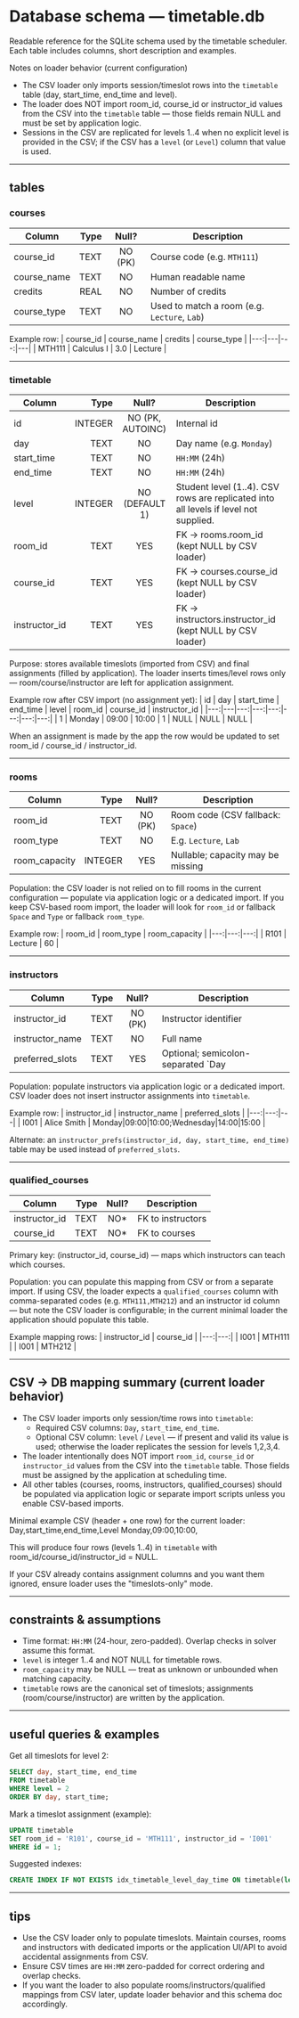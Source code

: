 # Database schema — timetable.db

Readable reference for the SQLite schema used by the timetable scheduler. Each table includes columns, short description and examples.

Notes on loader behavior (current configuration)
- The CSV loader only imports session/timeslot rows into the `timetable` table (day, start_time, end_time and level).
- The loader does NOT import room_id, course_id or instructor_id values from the CSV into the `timetable` table — those fields remain NULL and must be set by application logic.
- Sessions in the CSV are replicated for levels 1..4 when no explicit level is provided in the CSV; if the CSV has a `level` (or `Level`) column that value is used.

---

## tables

### courses
| Column | Type | Null? | Description |
|---|---:|:---:|---|
| course_id | TEXT | NO (PK) | Course code (e.g. `MTH111`) |
| course_name | TEXT | NO | Human readable name |
| credits | REAL | NO | Number of credits |
| course_type | TEXT | NO | Used to match a room (e.g. `Lecture`, `Lab`) |

Example row:
| course_id | course_name | credits | course_type |
|---:|---|---:|---|
| MTH111 | Calculus I | 3.0 | Lecture |

---

### timetable
| Column | Type | Null? | Description |
|---|---:|:---:|---|
| id | INTEGER | NO (PK, AUTOINC) | Internal id |
| day | TEXT | NO | Day name (e.g. `Monday`) |
| start_time | TEXT | NO | `HH:MM` (24h) |
| end_time | TEXT | NO | `HH:MM` (24h) |
| level | INTEGER | NO (DEFAULT 1) | Student level (1..4). CSV rows are replicated into all levels if level not supplied. |
| room_id | TEXT | YES | FK → rooms.room_id (kept NULL by CSV loader) |
| course_id | TEXT | YES | FK → courses.course_id (kept NULL by CSV loader) |
| instructor_id | TEXT | YES | FK → instructors.instructor_id (kept NULL by CSV loader) |

Purpose: stores available timeslots (imported from CSV) and final assignments (filled by application). The loader inserts times/level rows only — room/course/instructor are left for application assignment.

Example row after CSV import (no assignment yet):
| id | day | start_time | end_time | level | room_id | course_id | instructor_id |
|---:|---|---:|---:|---:|---:|---:|---:|
| 1 | Monday | 09:00 | 10:00 | 1 | NULL | NULL | NULL |

When an assignment is made by the app the row would be updated to set room_id / course_id / instructor_id.

---

### rooms
| Column | Type | Null? | Description |
|---|---:|:---:|---|
| room_id | TEXT | NO (PK) | Room code (CSV fallback: `Space`) |
| room_type | TEXT | NO | E.g. `Lecture`, `Lab` |
| room_capacity | INTEGER | YES | Nullable; capacity may be missing |

Population: the CSV loader is not relied on to fill rooms in the current configuration — populate via application logic or a dedicated import. If you keep CSV-based room import, the loader will look for `room_id` or fallback `Space` and `Type` or fallback `room_type`.

Example row:
| room_id | room_type | room_capacity |
|---:|---:|---:|
| R101 | Lecture | 60 |

---

### instructors
| Column | Type | Null? | Description |
|---|---:|:---:|---|
| instructor_id | TEXT | NO (PK) | Instructor identifier |
| instructor_name | TEXT | NO | Full name |
| preferred_slots | TEXT | YES | Optional; semicolon-separated `Day|HH:MM|HH:MM` tokens |

Population: populate instructors via application logic or a dedicated import. CSV loader does not insert instructor assignments into `timetable`.

Example row:
| instructor_id | instructor_name | preferred_slots |
|---:|---:|---|
| I001 | Alice Smith | Monday\|09:00\|10:00;Wednesday\|14:00\|15:00 |

Alternate: an `instructor_prefs(instructor_id, day, start_time, end_time)` table may be used instead of `preferred_slots`.

---

### qualified_courses
| Column | Type | Null? | Description |
|---|---:|:---:|---|
| instructor_id | TEXT | NO* | FK to instructors |
| course_id | TEXT | NO* | FK to courses |
Primary key: (instructor_id, course_id) — maps which instructors can teach which courses.

Population: you can populate this mapping from CSV or from a separate import. If using CSV, the loader expects a `qualified_courses` column with comma-separated codes (e.g. `MTH111,MTH212`) and an instructor id column — but note the CSV loader is configurable; in the current minimal loader the application should populate this table.

Example mapping rows:
| instructor_id | course_id |
|---:|---:|
| I001 | MTH111 |
| I001 | MTH212 |

---

## CSV → DB mapping summary (current loader behavior)
- The CSV loader imports only session/time rows into `timetable`:
  - Required CSV columns: `Day`, `start_time`, `end_time`.  
  - Optional CSV column: `level` / `Level` — if present and valid its value is used; otherwise the loader replicates the session for levels 1,2,3,4.
- The loader intentionally does NOT import `room_id`, `course_id` or `instructor_id` values from the CSV into the `timetable` table. Those fields must be assigned by the application at scheduling time.
- All other tables (courses, rooms, instructors, qualified_courses) should be populated via application logic or separate import scripts unless you enable CSV-based imports.

Minimal example CSV (header + one row) for the current loader:
Day,start_time,end_time,Level
Monday,09:00,10:00,

This will produce four rows (levels 1..4) in `timetable` with room_id/course_id/instructor_id = NULL.

If your CSV already contains assignment columns and you want them ignored, ensure loader uses the "timeslots-only" mode.

---

## constraints & assumptions
- Time format: `HH:MM` (24-hour, zero-padded). Overlap checks in solver assume this format.
- `level` is integer 1..4 and NOT NULL for timetable rows.
- `room_capacity` may be NULL — treat as unknown or unbounded when matching capacity.
- `timetable` rows are the canonical set of timeslots; assignments (room/course/instructor) are written by the application.

---

## useful queries & examples

Get all timeslots for level 2:
```sql
SELECT day, start_time, end_time
FROM timetable
WHERE level = 2
ORDER BY day, start_time;
```

Mark a timeslot assignment (example):
```sql
UPDATE timetable
SET room_id = 'R101', course_id = 'MTH111', instructor_id = 'I001'
WHERE id = 1;
```

Suggested indexes:
```sql
CREATE INDEX IF NOT EXISTS idx_timetable_level_day_time ON timetable(level, day, start_time);
```

---

## tips
- Use the CSV loader only to populate timeslots. Maintain courses, rooms and instructors with dedicated imports or the application UI/API to avoid accidental assignments from CSV.
- Ensure CSV times are `HH:MM` zero-padded for correct ordering and overlap checks.
- If you want the loader to also populate rooms/instructors/qualified mappings from CSV later, update loader behavior and this schema doc accordingly.
